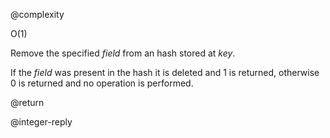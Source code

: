 @complexity

O(1)


Remove the specified _field_ from an hash stored at _key_.

If the _field_ was present in the hash it is deleted and 1 is returned, otherwise 0 is returned and no operation is performed.

@return

@integer-reply



[1]: /p/redis/wiki/ReplyTypes